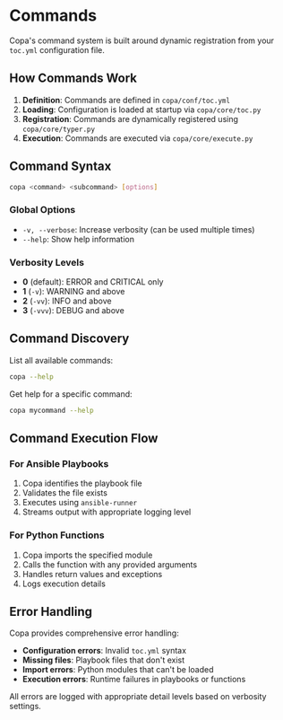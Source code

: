 # Commands

Copa's command system is built around dynamic registration from your `toc.yml` configuration file.

## How Commands Work

1. **Definition**: Commands are defined in `copa/conf/toc.yml`
2. **Loading**: Configuration is loaded at startup via `copa/core/toc.py`
3. **Registration**: Commands are dynamically registered using `copa/core/typer.py`
4. **Execution**: Commands are executed via `copa/core/execute.py`

## Command Syntax

```bash
copa <command> <subcommand> [options]
```

### Global Options

- `-v, --verbose`: Increase verbosity (can be used multiple times)
- `--help`: Show help information

### Verbosity Levels

- **0** (default): ERROR and CRITICAL only
- **1** (`-v`): WARNING and above
- **2** (`-vv`): INFO and above
- **3** (`-vvv`): DEBUG and above

## Command Discovery

List all available commands:
```bash
copa --help
```

Get help for a specific command:
```bash
copa mycommand --help
```

## Command Execution Flow

### For Ansible Playbooks

1. Copa identifies the playbook file
2. Validates the file exists
3. Executes using `ansible-runner`
4. Streams output with appropriate logging level

### For Python Functions

1. Copa imports the specified module
2. Calls the function with any provided arguments
3. Handles return values and exceptions
4. Logs execution details

## Error Handling

Copa provides comprehensive error handling:

- **Configuration errors**: Invalid `toc.yml` syntax
- **Missing files**: Playbook files that don't exist
- **Import errors**: Python modules that can't be loaded
- **Execution errors**: Runtime failures in playbooks or functions

All errors are logged with appropriate detail levels based on verbosity settings.